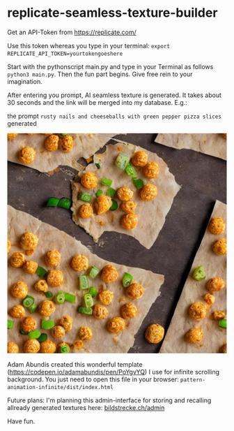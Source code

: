 # replicate-seamless-texture-builder

Get an API-Token from https://replicate.com/

Use this token whereas you type in your terminal: `export REPLICATE_API_TOKEN=yourtokengoeshere`

Start with the pythonscript main.py and type in your Terminal as follows `python3 main.py`.
Then the fun part begins. Give free rein to your imagination.

After entering you prompt, AI seamless texture is generated. It takes about 30 seconds and the link will be merged into my database. E.g.: 

the prompt `rusty nails and cheeseballs with green pepper pizza slices` generated

![](img-readme/out-0.jpg)

Adam Abundis created this wonderful template (https://codepen.io/adamabundis/pen/PoYgvYQ) I use for infinite scrolling background. You just need to open this file in your browser: `pattern-animation-infinite/dist/index.html`


Future plans:
I'm planning this admin-interface for storing and recalling allready generated textures here: [bildstrecke.ch/admin]()

Have fun.



